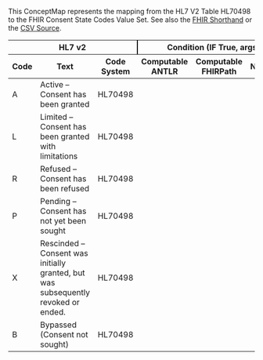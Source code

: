 
This ConceptMap represents the mapping from the HL7 V2 Table HL70498 to the FHIR Consent State Codes Value Set. See also the <a href='https://github.com/HL7/v2-to-fhir/blob/master/tank/Table HL70498 to Consent State Codes.fsh'>FHIR Shorthand</a> or the <a href='https://github.com/HL7/v2-to-fhir/blob/master/mappings/codesystems/HL7 Concept Map_ ConsentStatus - Sheet1.csv'>CSV Source</a>.
<table class='grid'><thead>
<tr><th colspan='3' style='border-right: 2px solid black;'>HL7 v2</th><th colspan='3' style='border-right: 2px solid black;'>Condition (IF True, args)</th><th colspan='4'>HL7 FHIR</th><th rowspan='2'>Comments</th></tr>
<tr><th>Code</th><th>Text</th><th>Code System</th><th>Computable ANTLR</th><th>Computable FHIRPath</th><th>Narrative</th><th>Code</th><th>Proposed Extension</th><th>Display</th><th>Code System</th></tr></thead>
<tbody>
<tr><td>A</td><td>Active – Consent has been granted</td><td style='border-right: 2px'>HL70498</td><td style='border-right: 2px'></td><td style='border-right: 2px'></td><td style='border-right: 2px'></td><td>active</td><td style='border-right: 2px'></td><td>Active</td><td><a href='https://hl7.org/fhir/R4/codesystem-consent-state-codes.html'>http://hl7.org/fhir/consent-state-codes</a></td><td style='border-right: 2px'></td></tr>
<tr><td>L</td><td>Limited – Consent has been granted with limitations</td><td style='border-right: 2px'>HL70498</td><td style='border-right: 2px'></td><td style='border-right: 2px'></td><td style='border-right: 2px'></td><td style='border-right: 2px'></td><td style='border-right: 2px'></td><td style='border-right: 2px'></td><td style='border-right: 2px'></td><td style='border-right: 2px'></td></tr>
<tr><td>R</td><td>Refused – Consent has been refused</td><td style='border-right: 2px'>HL70498</td><td style='border-right: 2px'></td><td style='border-right: 2px'></td><td style='border-right: 2px'></td><td style='border-right: 2px'></td><td style='border-right: 2px'></td><td style='border-right: 2px'></td><td style='border-right: 2px'></td><td style='border-right: 2px'></td></tr>
<tr><td>P</td><td>Pending – Consent has not yet been sought</td><td style='border-right: 2px'>HL70498</td><td style='border-right: 2px'></td><td style='border-right: 2px'></td><td style='border-right: 2px'></td><td>proposed</td><td style='border-right: 2px'></td><td>Proposed</td><td><a href='https://hl7.org/fhir/R4/codesystem-consent-state-codes.html'>http://hl7.org/fhir/consent-state-codes</a></td><td style='border-right: 2px'></td></tr>
<tr><td>X</td><td>Rescinded – Consent was initially granted, but was subsequently revoked or ended.</td><td style='border-right: 2px'>HL70498</td><td style='border-right: 2px'></td><td style='border-right: 2px'></td><td style='border-right: 2px'></td><td>inactive</td><td style='border-right: 2px'></td><td>Inactivated</td><td><a href='https://hl7.org/fhir/R4/codesystem-consent-state-codes.html'>http://hl7.org/fhir/consent-state-codes</a></td><td style='border-right: 2px'></td></tr>
<tr><td>B</td><td>Bypassed (Consent not sought)</td><td style='border-right: 2px'>HL70498</td><td style='border-right: 2px'></td><td style='border-right: 2px'></td><td style='border-right: 2px'></td><td style='border-right: 2px'></td><td style='border-right: 2px'></td><td style='border-right: 2px'></td><td style='border-right: 2px'></td><td style='border-right: 2px'></td></tr>
</tbody></table>
